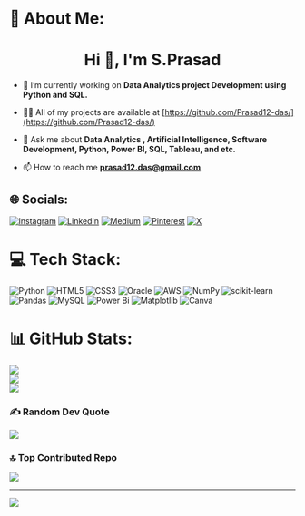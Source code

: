 # 💫 About Me:
<h1 align="center">Hi 👋, I'm S.Prasad </h1>

- 🔭 I’m currently working on **Data Analytics project Development using Python and SQL.**

- 👨‍💻 All of my projects are available at [https://github.com/Prasad12-das/](https://github.com/Prasad12-das/)

- 💬 Ask me about **Data Analytics , Artificial Intelligence, Software Development, Python, Power BI, SQL, Tableau, and etc.**

- 📫 How to reach me **prasad12.das@gmail.com**


## 🌐 Socials:
[![Instagram](https://img.shields.io/badge/Instagram-%23E4405F.svg?logo=Instagram&logoColor=white)](https://www.instagram.com/prasad018/) [![LinkedIn](https://img.shields.io/badge/LinkedIn-%230077B5.svg?logo=linkedin&logoColor=white)](https://linkedin.com/in/sailajaprasaddas) [![Medium](https://img.shields.io/badge/Medium-12100E?logo=medium&logoColor=white)](https://medium.com/@prasad12.das) [![Pinterest](https://img.shields.io/badge/Pinterest-%23E60023.svg?logo=Pinterest&logoColor=white)](https://www.pinterest.com/prasad12das/) [![X](https://img.shields.io/badge/X-black.svg?logo=X&logoColor=white)](https://x.com/im_prasad018) 

# 💻 Tech Stack:
![Python](https://img.shields.io/badge/python-3670A0?style=for-the-badge&logo=python&logoColor=ffdd54) ![HTML5](https://img.shields.io/badge/html5-%23E34F26.svg?style=for-the-badge&logo=html5&logoColor=white) ![CSS3](https://img.shields.io/badge/css3-%231572B6.svg?style=for-the-badge&logo=css3&logoColor=white) ![Oracle](https://img.shields.io/badge/Oracle-F80000?style=for-the-badge&logo=oracle&logoColor=white) ![AWS](https://img.shields.io/badge/AWS-%23FF9900.svg?style=for-the-badge&logo=amazon-aws&logoColor=white) ![NumPy](https://img.shields.io/badge/numpy-%23013243.svg?style=for-the-badge&logo=numpy&logoColor=white) ![scikit-learn](https://img.shields.io/badge/scikit--learn-%23F7931E.svg?style=for-the-badge&logo=scikit-learn&logoColor=white) ![Pandas](https://img.shields.io/badge/pandas-%23150458.svg?style=for-the-badge&logo=pandas&logoColor=white) ![MySQL](https://img.shields.io/badge/mysql-4479A1.svg?style=for-the-badge&logo=mysql&logoColor=white) ![Power Bi](https://img.shields.io/badge/power_bi-F2C811?style=for-the-badge&logo=powerbi&logoColor=black) ![Matplotlib](https://img.shields.io/badge/Matplotlib-%23ffffff.svg?style=for-the-badge&logo=Matplotlib&logoColor=black) ![Canva](https://img.shields.io/badge/Canva-%2300C4CC.svg?style=for-the-badge&logo=Canva&logoColor=white)
# 📊 GitHub Stats:
![](https://github-readme-stats.vercel.app/api?username=Prasad12-das&theme=dark&hide_border=false&include_all_commits=false&count_private=false)<br/>
![](https://github-readme-streak-stats.herokuapp.com/?user=Prasad12-das&theme=dark&hide_border=false)<br/>
![](https://github-readme-stats.vercel.app/api/top-langs/?username=Prasad12-das&theme=dark&hide_border=false&include_all_commits=false&count_private=false&layout=compact)


### ✍️ Random Dev Quote
![](https://quotes-github-readme.vercel.app/api?type=horizontal&theme=radical)

### 🔝 Top Contributed Repo
![](https://github-contributor-stats.vercel.app/api?username=Prasad12-das&limit=5&theme=dark&combine_all_yearly_contributions=true)

---
[![](https://visitcount.itsvg.in/api?id=Prasad12-das&icon=9&color=0)](https://visitcount.itsvg.in)

<!-- Proudly created with GPRM ( https://gprm.itsvg.in ) -->
